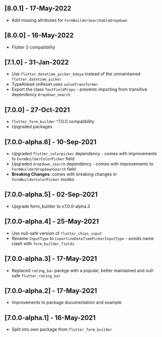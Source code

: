 ## [8.0.1] - 17-May-2022
* Add missing attributes for `FormBuilderSearchableDropdown`

## [8.0.0] - 16-May-2022
* Flutter 3 compatibility

## [7.1.0] - 31-Jan-2022
* Use `flutter_datetime_picker_bdaya` instead of the unmaintained `flutter_datetime_picker`
* TypeAhead onReset uses `valueTransformer`
* Export the class `TextFieldProps` - prevents importing from transitive dependency `dropdown_search`

## [7.0.0] - 27-Oct-2021
* `flutter_form_builder` ^7.0.0 compatibility
* Upgraded packages

## [7.0.0-alpha.6] - 10-Sep-2021
* Upgraded `flutter_colorpicker` dependency - comes with improvements to `FormBuilderColorPicker` field
* Upgraded `dropdown_search` dependency - comes with improvements to `FormBuilderDropdownSearch` field
* **Breaking Changes**: comes with breaking  changes in `FormBuilderColorPicker` modes

## [7.0.0-alpha.5] - 02-Sep-2021
* Upgrade form_builder to v7.0.0-alpha.3

## [7.0.0-alpha.4] - 25-May-2021
* Use null-safe version of `flutter_chips_input`
* Rename `InputType` to `CupertinoDateTimePickerInputType` - avoids name clash with `form_builder_fields`

## [7.0.0-alpha.3] - 17-May-2021
* Replaced `rating_bar` packge with a popular, better maintained and null-safe `flutter_rating_bar`

## [7.0.0-alpha.2] - 17-May-2021
* Improvements to package documentation and example

## [7.0.0-alpha.1] - 16-May-2021
* Split into own package from `flutter_form_builder`
